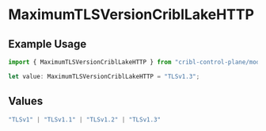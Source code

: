# MaximumTLSVersionCriblLakeHTTP

## Example Usage

```typescript
import { MaximumTLSVersionCriblLakeHTTP } from "cribl-control-plane/models/operations";

let value: MaximumTLSVersionCriblLakeHTTP = "TLSv1.3";
```

## Values

```typescript
"TLSv1" | "TLSv1.1" | "TLSv1.2" | "TLSv1.3"
```